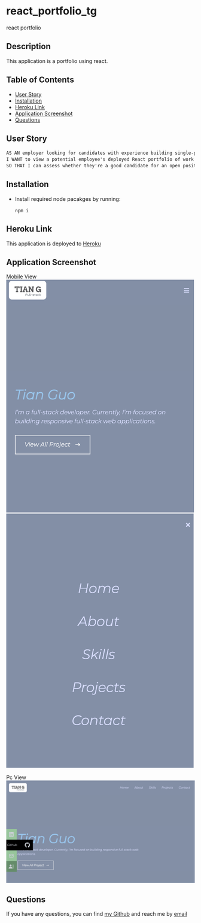 # react_portfolio_tg
react portfolio



## Description
This application is a portfolio using react. 

## Table of Contents
  * [User Story](#user-story)
  * [Installation](#installation)
  * [Heroku Link](#heroku-link)
  * [Application Screenshot](#application-screenshot)
  * [Questions](#questions)  

## User Story
```md
AS AN employer looking for candidates with experience building single-page applications
I WANT to view a potential employee's deployed React portfolio of work samples
SO THAT I can assess whether they're a good candidate for an open position
```

## Installation
- Install required node pacakges by running:
    ```
    npm i
    ```

## Heroku Link
This application is deployed to [Heroku]()

## Application Screenshot

Mobile View
![Application Screenshot](src/assets/projectimg/main.png)
![Application Screenshot](src/assets/projectimg/sidelist.png)

Pc View
![Application Screenshot](src/assets/projectimg/expension.png)


## Questions
If you have any questions, you can find [my Github](https://github.com/gtotaku-tg) and reach me by [email](mailto:gtotaku@live.com)
